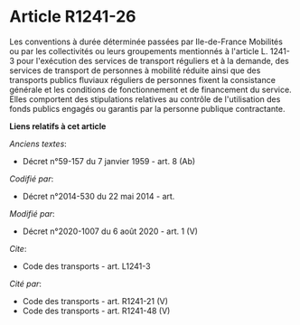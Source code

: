 # Article R1241-26

Les conventions à durée déterminée passées par          Ile-de-France Mobilités ou par les collectivités ou leurs groupements
mentionnés à l'article L. 1241-3 pour l'exécution des services de transport réguliers et à la demande, des services de
transport de personnes à mobilité réduite ainsi que des transports publics fluviaux réguliers de personnes fixent la
consistance générale et les conditions de fonctionnement et de financement du service. Elles comportent des stipulations
relatives au contrôle de l'utilisation des fonds publics engagés ou garantis par la personne publique contractante.

**Liens relatifs à cet article**

_Anciens textes_:

  - Décret n°59-157 du 7 janvier 1959 - art. 8 (Ab)

_Codifié par_:

  - Décret n°2014-530 du 22 mai 2014 - art.

_Modifié par_:

  - Décret n°2020-1007 du 6 août 2020 - art. 1 (V)

_Cite_:

  - Code des transports - art. L1241-3

_Cité par_:

  - Code des transports - art. R1241-21 (V)
  - Code des transports - art. R1241-48 (V)
